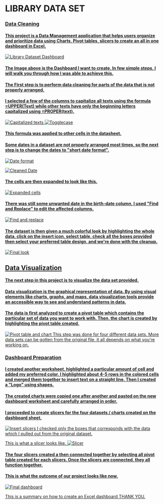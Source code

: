 # LIBRARY DATA SET

### <u> Data Cleaning <u/>

#### This project is a Data Management application that helps users organize and prioritize data using Charts, Pivot tables, slicers to create an all in one dashboard in Excel.

![Library Dataset Dashboard](https://github.com/Faithie16/Library-Data-set/blob/main/Imgs/dashboard%20.jpg)

#### The Image above is the Dashboard I want to create. In few simple steps, I will walk you through how I was able to achieve this.

#### The First step is to perform data cleaning for parts of the data that is not properly arranged. 
#### I selected a few of the columns to capitalize all texts using the formula =UPPER(Text) while other texts have only the beginning letters capitalized using =PROPER(text).
![Capitalized texts](https://github.com/Faithie16/Library-Data-set/blob/main/Imgs/DATA%20CLEANING.jpg)
![Togglecase](https://github.com/Faithie16/Library-Data-set/blob/main/Imgs/capitalize%20after.jpg)
#### This formula was applied to other cells in the datasheet. 

#### Some dates in a dataset are not properly arranged most times, so the next step is to change the dates to "short date format". 
![Date format](https://github.com/Faithie16/Library-Data-set/blob/main/Imgs/Date%20before.jpg)

![Cleaned Date](https://github.com/Faithie16/Library-Data-set/blob/main/Imgs/date%20after.jpg)
#### The cells are then expanded to look like this.
![Expanded cells](https://github.com/Faithie16/Library-Data-set/blob/main/Imgs/after%20expansion.jpg)

#### There was still some unwanted date in the birth-date column, I used "Find and Replace" to edit the affected columns.
![Find and replace](https://github.com/Faithie16/Library-Data-set/blob/main/Imgs/FIND%20AND%20REPLACE%20TO%20TAKE%20OUT%20UNWANTED%20DATA.jpg)

#### The dataset is then given a much colorful look by highlighting the whole data, click on the insert icon, select table, check all the boxes provided then select your preferred table design, and we're done with the cleanup.
![Final look](https://github.com/Faithie16/Library-Data-set/blob/main/Imgs/data%20cleaned.jpg)


## Data Visualization

#### The next step in this project is to visualize the data set provided.
#### Data visualization is the graphical representation of data. By using visual elements like charts, graphs, and maps, data visualization tools provide an accessible way to see and understand patterns in data.
#### The data is first analyzed to create a pivot table which contains the particular set of data you want to work with. Then, the chart is created by highlighting the pivot table created.
![Pivot table and chart](https://github.com/Faithie16/Library-Data-set/blob/main/Imgs/Pivot%20table.jpg)
This step was done for four different data sets. More data sets can be gotten from the original file, it all depends on what you're working on.

### Dashboard Preparation
#### I created another worksheet, highlighted a particular amount of cell and added my preferred color. I highlighted about 4-5 rows in the colored cells and merged them together to insert text on a straight line. Then I created a "Logo" using shapes.
#### The created charts were copied one after another and pasted on the new dashboard worksheet and carefully arranged in order.
#### I proceeded to create slicers for the four datasets / charts created on the dashboard sheet.
![Insert slicers](https://github.com/Faithie16/Library-Data-set/blob/main/Imgs/Slicers.jpg)
I checked only the boxes that corresponds with the data which I pulled out from the original dataset. 

This is what a slicer looks like.
![Slicer](https://github.com/Faithie16/Library-Data-set/blob/main/Imgs/slicer%20inserted.jpg)

#### The four slicers created a then connected together by selecting all pivot table created for each slicers. Once the slicers are connected, they all function together.

#### This is what the outcome of our project looks like now.
![Final dashboard](https://github.com/Faithie16/Library-Data-set/blob/main/Imgs/Finished%20dashboard.jpg)

This is a summary on how to create an Excel dashboard
THANK YOU.